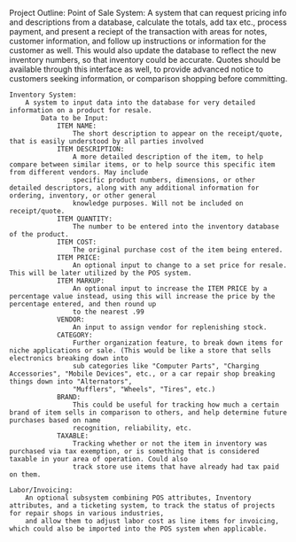 Project Outline:
    Point of Sale System:
        A system that can request pricing info and descriptions from a database, calculate the totals, add tax etc., process payment, and present a reciept of the transaction
        with areas for notes, customer information, and follow up instructions or information for the customer as well. This would also update the database to reflect the new
        inventory numbers, so that inventory could be accurate. Quotes should be available through this interface as well, to provide advanced notice to customers seeking 
        information, or comparison shopping before committing. 

    Inventory System:
        A system to input data into the database for very detailed information on a product for resale.
            Data to be Input:
                ITEM NAME:  
                    The short description to appear on the receipt/quote, that is easily understood by all parties involved
                ITEM DESCRIPTION:
                    A more detailed description of the item, to help compare between similar items, or to help source this specific item from different vendors. May include
                    specific product numbers, dimensions, or other detailed descriptors, along with any additional information for ordering, inventory, or other general
                    knowledge purposes. Will not be included on receipt/quote.
                ITEM QUANTITY:
                    The number to be entered into the inventory database of the product.
                ITEM COST:
                    The original purchase cost of the item being entered.
                ITEM PRICE:
                    An optional input to change to a set price for resale. This will be later utilized by the POS system.
                ITEM MARKUP:
                    An optional input to increase the ITEM PRICE by a percentage value instead, using this will increase the price by the percentage entered, and then round up
                    to the nearest .99
                VENDOR:
                    An input to assign vendor for replenishing stock.
                CATEGORY:
                    Further organization feature, to break down items for niche applications or sale. (This would be like a store that sells electronics breaking down into
                    sub categories like "Computer Parts", "Charging Accessories", "Mobile Devices", etc., or a car repair shop breaking things down into "Alternators", 
                    "Mufflers", "Wheels", "Tires", etc.)
                BRAND:
                    This could be useful for tracking how much a certain brand of item sells in comparison to others, and help determine future purchases based on name 
                    recognition, reliability, etc.
                TAXABLE:
                    Tracking whether or not the item in inventory was purchased via tax exemption, or is something that is considered taxable in your area of operation. Could also
                    track store use items that have already had tax paid on them.

    Labor/Invoicing:
        An optional subsystem combining POS attributes, Inventory attributes, and a ticketing system, to track the status of projects for repair shops in various industries,
        and allow them to adjust labor cost as line items for invoicing, which could also be imported into the POS system when applicable.
